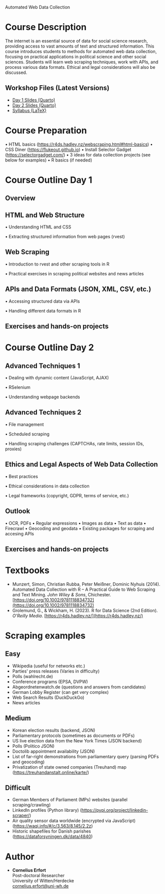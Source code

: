 Automated Web Data Collection

# Course Description

The internet is an essential source of data for social science research, providing access to vast amounts of text and structured information. This course introduces students to methods for automated web data collection, focusing on practical applications in political science and other social sciences. Students will learn web scraping techniques, work with APIs, and process various data formats. Ethical and legal considerations will also be discussed.

## Workshop Files (Latest Versions)

- [Day 1 Slides (Quarto)](slides/day-one.qmd)
- [Day 2 Slides (Quarto)](slides/day-two.qmd)
- [Syllabus (LaTeX)](syllabus.tex)

# Course Preparation

• HTML basics (https://r4ds.hadley.nz/webscraping.html#html-basics)
• CSS Diner (https://flukeout.github.io)
• Install Selector Gadget (https://selectorgadget.com/)
• 3 ideas for data collection projects (see below for examples)
• R basics (if needed)

# Course Outline Day 1

## Overview

## HTML and Web Structure

• Understanding HTML and CSS

• Extracting structured information from web pages (rvest)


## Web Scraping

• Introduction to rvest and other scraping tools in R

• Practical exercises in scraping political websites and news articles


## APIs and Data Formats (JSON, XML, CSV, etc.)

• Accessing structured data via APIs

• Handling different data formats in R

## Exercises and hands-on projects


# Course Outline Day 2

## Advanced Techniques 1

• Dealing with dynamic content (JavaScript, AJAX)

• RSelenium

• Understanding webpage backends

##  Advanced Techniques 2

• File management

• Scheduled scraping

• Handling scraping challenges (CAPTCHAs, rate limits, session IDs, proxies)

## Ethics and Legal Aspects of Web Data Collection

• Best practices

• Ethical considerations in data collection

• Legal frameworks (copyright, GDPR, terms of service, etc.)

## Outlook

• OCR, PDFs
• Regular expressions
• Images as data
• Text as data
• Firecrawl
• Geocoding and geodata
• Existing packages for scraping and accesing APIs

## Exercises and hands-on projects


# Textbooks

- Munzert, Simon, Christian Rubba, Peter Meißner, Dominic Nyhuis (2014). Automated Data Collection with R – A Practical Guide to Web Scraping and Text Mining. *John Wiley & Sons*, Chichester. [https://doi.org/10.1002/9781118834732](https://doi.org/10.1002/9781118834732)
- Grolemund, G., & Wickham, H. (2023). R for Data Science (2nd Edition). *O'Reilly Media*. [https://r4ds.hadley.nz/](https://r4ds.hadley.nz/)


# Scraping examples
## Easy
* Wikipedia (useful for networks etc.)
* Parties' press releases (Varies in difficulty)
* Polls (wahlrecht.de)
* Conference programs (EPSA, DVPW)
* Abgeordnetenwatch.de (questions and answers from candidates)
* German Lobby Register (can get very complex)
* Web Search Results (DuckDuckGo)
* News articles

## Medium
* Korean election results (backend, JSON)
* Parliamentary protocols (sometimes as documents or PDFs)
* US live election data from the New York Times (JSON backend)
* Polls (Politico JSON)
* Doctolib appointment availability (JSON)
* List of far-right demonstrations from parliamentary query (parsing PDFs and geocoding)
* Privatization of state owned companies (Treuhand) map (https://treuhandanstalt.online/karte/)

## Difficult
* German Members of Parliament (MPs) websites (parallel scraping/crawling)
* LinkedIn profiles (Python library) (https://pypi.org/project/linkedin-scraper/)
* Air quality sensor data worldwide (encrypted via JavaScript) (https://waqi.info/#/c/3.563/8.145/2.2z)
* Historic shapefiles for Danish parishes (https://dataforsyningen.dk/data/4840)


# Author
- **Cornelius Erfort**  
  Post-doctoral Researcher  
  University of Witten/Herdecke  
  [cornelius.erfort@uni-wh.de](mailto:cornelius.erfort@uni-wh.de)  



